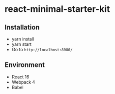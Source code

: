 # react-minimal-starter-kit

## Installation

* yarn install
* yarn start
* Go to `http://localhost:8080/`

## Environment

* React 16
* Webpack 4
* Babel


